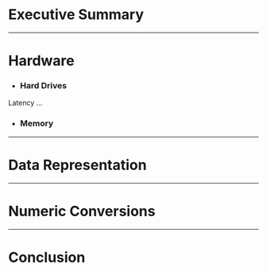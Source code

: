 # Executive Summary #

---
      
# Hardware 
- ###  Hard Drives
Latency ...
      
- ### Memory 
   
---
     
# Data Representation

---

# Numeric Conversions

---

# Conclusion 
